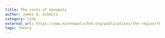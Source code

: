 ```yaml
---
title: The costs of monopoly
author: James A. Schmitz
category: link
external_url: https://www.minneapolisfed.org/publications/the-region/the-costs-of-monopoly-a-new-view
tags: theory
---
```

